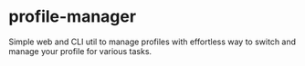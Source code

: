 # profile-manager
Simple web and CLI util to manage profiles with effortless way to switch and manage your profile for various tasks.
